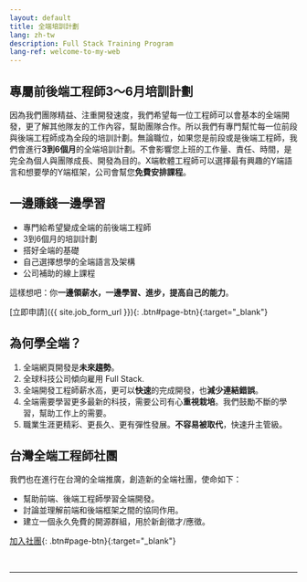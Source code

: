 ```yaml
---
layout: default
title: 全端培訓計劃
lang: zh-tw
description: Full Stack Training Program
lang-ref: welcome-to-my-web
---
```




## 專屬前後端工程師3～6月培訓計劃

因為我們團隊精益、注重開發速度，我們希望每一位工程師可以會基本的全端開發，更了解其他隊友的工作內容，幫助團隊合作。所以我們有專門幫忙每一位前段與後端工程師成為全段的培訓計劃。無論職位，如果您是前段或是後端工程師，我們會進行**3到6個月**的全端培訓計劃。不會影響您上班的工作量、責任、時間，是完全為個人與團隊成長、開發為目的。X端軟體工程師可以選擇最有興趣的Y端語言和想要學的Y端框架，公司會幫您**免費安排課程**。

## 一邊賺錢一邊學習

* 專門給希望變成全端的前後端工程師
* 3到6個月的培訓計劃
* 搭好全端的基礎
* 自己選擇想學的全端語言及架構
* 公司補助的線上課程

這樣想吧：你**一邊領薪水，一邊學習、進步，提高自己的能力**。

[立即申請]({{ site.job_form_url }}){: .btn#page-btn}{:target="_blank"}


## 為何學全端？

1. 全端網頁開發是**未來趨勢**。
1. 全球科技公司傾向雇用 Full Stack.
1. 全端開發工程師薪水高，更可以**快速**的完成開發，也**減少連結錯誤**。
1. 全端需要學習更多最新的科技，需要公司有心**重視栽培**。我們鼓勵不斷的學習，幫助工作上的需要。
1. 職業生涯更精彩、更長久、更有彈性發展。**不容易被取代**，快速升主管級。

## 台灣全端工程師社團

我們也在進行在台灣的全端推廣，創造新的全端社團，使命如下：

* 幫助前端、後端工程師學習全端開發。
* 討論並理解前端和後端框架之間的協同作用。
* 建立一個永久免費的開源群組，用於新創徵才/應徵。

[加入社團](https://stacktw.github.io/){: .btn#page-btn}{:target="_blank"}

<br>

---

<br>

